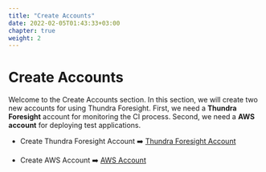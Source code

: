```yaml
---
title: "Create Accounts"
date: 2022-02-05T01:43:33+03:00
chapter: true
weight: 2
---
```


# Create Accounts

Welcome to the Create Accounts section. In this section, we will create two new accounts for using Thundra Foresight.
First, we need a **Thundra Foresight** account for monitoring the CI process.
Second, we need a **AWS account** for deploying test applications.


* Create Thundra Foresight Account :arrow_right:  [Thundra Foresight Account](/create-account/create-foresight-account.html)

* Create AWS Account :arrow_right: [AWS Account](/create-account/create-aws-account.html)